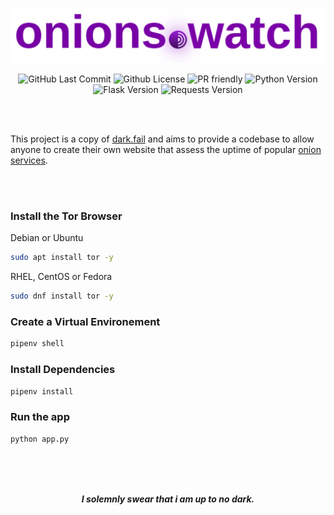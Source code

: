 <p align="center">
 <img src="static/onions.svg">
</p>



<p align="center">
  <img alt="GitHub Last Commit" src="https://img.shields.io/github/last-commit/tuxicorn/onions.watch" />
  <img alt="Github License" src="https://img.shields.io/github/license/tuxicorn/onions.watch" />
 <img alt="PR friendly" src="https://img.shields.io/badge/PRs-welcome-brightgreen.svg?style=flat" />
 <img alt="Python Version" src="https://img.shields.io/github/pipenv/locked/python-version/tuxicorn/onions.watch" />
 <img alt="Flask Version" src="https://img.shields.io/github/pipenv/locked/dependency-version/tuxicorn/onions.watch/flask/master" />
 <img alt="Requests Version" src="https://img.shields.io/github/pipenv/locked/dependency-version/tuxicorn/onions.watch/requests/master" />
 
</p>
</br>


</br>

This project is a copy of [dark.fail](https://dark.fail) and aims to provide a codebase to allow anyone to create their own website that assess the uptime of popular [onion services](https://community.torproject.org/onion-services/).
</p>


</br>
</br>

### Install the Tor Browser

Debian or Ubuntu

```sh
sudo apt install tor -y
```

RHEL, CentOS or Fedora

```sh
sudo dnf install tor -y
```

### Create a Virtual Environement

```sh
pipenv shell
```
### Install Dependencies

```sh
pipenv install
```
### Run the app
  
```sh
python app.py
```

</br>
</br>
</br>

<p align="center">
<b><i>I solemnly swear that i am up to no dark.</i></b>
  
</p>
